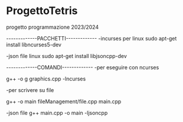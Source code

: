 # ProgettoTetris
progetto programmazione 2023/2024

-------------PACCHETTI-------------
-incurses per linux
sudo apt-get install libncurses5-dev

-json file linux 
sudo apt-get install libjsoncpp-dev



-------------COMANDI-------------
-per eseguire con ncurses

g++ -o g graphics.cpp -lncurses

-per scrivere su file

g++ -o main fileManagement/file.cpp main.cpp

-json file
g++ main.cpp -o main -ljsoncpp